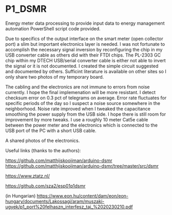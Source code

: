 # P1_DSMR
Energy meter data processing to provide input data to energy management automation
PowerShell script code provided. 

Due to specifics of the output interface on the smart meter (open collector port) a slim but important electronics layer is needed.
I was not fortunate to accomplish the necessary signal inversion by reconfiguring the chip in my USB converter cable as others did with their FTDI chips. The PL-2303 GC chip within my DTECH USB/serial converter cable is either not able to invert the signal or it is not documented. I created the simple circuit suggested and documented by others. Sufficint literature is available on other sites so I only share two photos of my temporary board. 

The cabling and the electronics are not immune to errors from noise currently. I hope the final implemenation will be more resistant. I detect checksum error on 0.3 pct of telegrams on average. Error rate fluctuates for specific periods of the day so I suspect a noise source somewhere in the neighborhood. Noise rate improved when I tweaked the capacitance smoothing the power supply from the USB side. I hope there is still room for improvement by more tweaks. 
I use a roughly 10 meter Cat5e cable between the power meter and the electronics which is connected to the USB port of the PC with a short USB cable.
 
A shared photos of the electronics.


Useful links (thanks to the authors): 

https://github.com/matthijskooijman/arduino-dsmr
https://github.com/matthijskooijman/arduino-dsmr/tree/master/src/dsmr

https://www.ztatz.nl/

https://github.com/sza2/esp01p1dsmr

(in Hungarian) https://www.eon.hu/content/dam/eon/eon-hungary/documents/Lakossagi/aram/muszaki-ugyek/p1_port%20felhaszn_interfesz_taj_%2020230210.pdf


